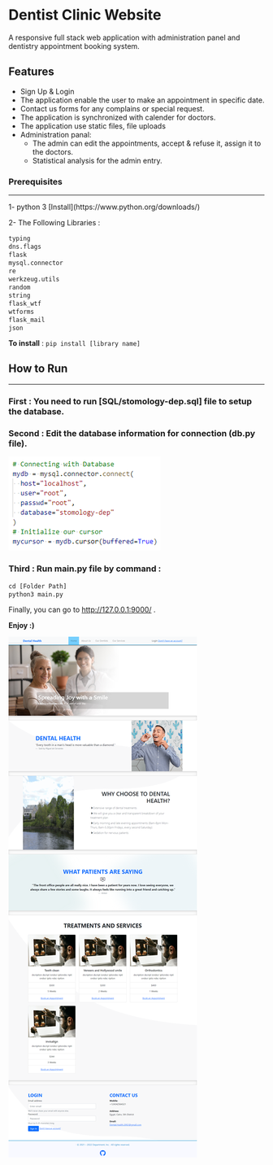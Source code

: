 # Dentist Clinic Website

A responsive full stack web application with administration panel and dentistry appointment booking system.

## Features

- Sign Up & Login
- The application enable the user to make an appointment in specific date.
- Contact us forms for any complains or special request.
- The application is synchronized with calender for doctors.
- The application use static files, file uploads
- Administration panal:
  - The admin can edit the appointments, accept & refuse it, assign it to the doctors.
  - Statistical analysis for the admin entry.

### Prerequisites
<hr>
1- python 3 
[Install](https://www.python.org/downloads/)

2- The Following Libraries :
```
typing
dns.flags
flask
mysql.connector
re
werkzeug.utils
random
string
flask_wtf
wtforms
flask_mail
json
```
**To install** :
`pip install [library name]`

## How to Run
<hr>

### First : You need to run [SQL/stomology-dep.sql] file to setup the database.

### Second : Edit the database information for connection (db.py file).
![Database Connection](https://github.com/MoErn854/Dentistry-Department-Website/blob/main/ReadMe/database.png)

### Third : Run main.py file by command :
```
cd [Folder Path]
python3 main.py
```

Finally, you can go to http://127.0.0.1:9000/ .

**Enjoy :)**

![Website Capture](https://github.com/MoErn854/Dentistry-Department-Website/blob/main/ReadMeimg/Website.png)